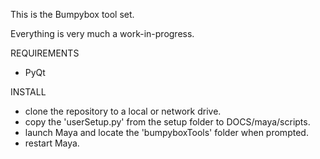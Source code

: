 This is the Bumpybox tool set.

Everything is very much a work-in-progress.

REQUIREMENTS

- PyQt


INSTALL

- clone the repository to a local or network drive.
- copy the 'userSetup.py' from the setup folder to DOCS/maya/scripts.
- launch Maya and locate the 'bumpyboxTools' folder when prompted.
- restart Maya.